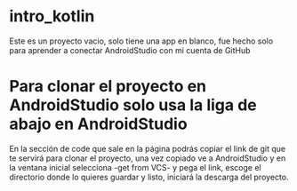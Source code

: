 # intro_kotlin

Este es un proyecto vacio, solo tiene una app en blanco, fue hecho solo para aprender a conectar AndroidStudio con mi cuenta de GitHub

# Para clonar el proyecto en AndroidStudio solo usa la liga de abajo en AndroidStudio
En la sección de code que sale en la página podrás copiar el link de git que te servirá para clonar el proyecto, una vez copiado ve a AndroidStudio y en la ventana inicial selecciona -get from VCS- y pega el link, escoge el directorio donde lo quieres guardar y listo, iniciará la descarga del proyecto.
